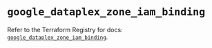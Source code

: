 # `google_dataplex_zone_iam_binding`

Refer to the Terraform Registry for docs: [`google_dataplex_zone_iam_binding`](https://registry.terraform.io/providers/hashicorp/google/6.49.2/docs/resources/dataplex_zone_iam_binding).
